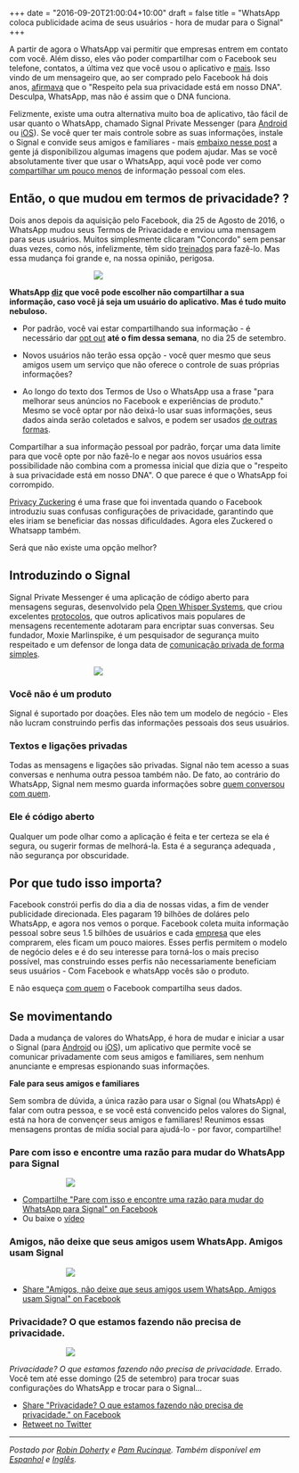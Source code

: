 +++
date = "2016-09-20T21:00:04+10:00"
draft = false
title = "WhatsApp coloca publicidade acima de seus usuários - hora de mudar para o Signal"
+++

A partir de agora o WhatsApp vai permitir que empresas entrem em contato com você. Além disso, eles vão poder compartilhar com o Facebook seu telefone, contatos, a última vez que você usou o aplicativo e [mais](https://www.whatsapp.com/legal/#privacy-policy-information-we-collect). Isso vindo de um mensageiro que, ao ser comprado pelo Facebook há dois anos, [afirmava](https://blog.whatsapp.com/529/Setting-the-record-straight) que o "Respeito pela sua privacidade está em nosso DNA". Desculpa, WhatsApp, mas não é assim que o DNA funciona.

Felizmente, existe uma outra alternativa muito boa de aplicativo, tão fácil de usar quanto o WhatsApp, chamado Signal Private Messenger (para [Android](https://play.google.com/store/apps/details?id=org.thoughtcrime.securesms) ou [iOS](https://itunes.apple.com/us/app/signal-private-messenger/id874139669)). Se você quer ter mais controle sobre as suas informações, instale o Signal e convide seus amigos e familiares - mais [embaixo nesse post](#posters) a gente já disponibilizou algumas imagens que podem ajudar. Mas se você absolutamente tiver que usar o WhatsApp, aqui você pode ver como [compartilhar um pouco menos](https://medium.com/@thegrugq/operational-whatsapp-on-ios-ce9a4231a034#.8hw8ec6ob) de informação pessoal com eles.


## Então, o que mudou em termos de privacidade? ?

Dois anos depois da aquisição pelo Facebook, dia 25 de Agosto de 2016, o WhatsApp mudou seus Termos de Privacidade e enviou uma mensagem para seus usuários. Muitos simplesmente clicaram "Concordo" sem pensar duas vezes, como nós, infelizmente, têm sido [treinados](http://darkpatterns.org/) para fazê-lo. Mas essa mudança foi grande e, na nossa opinião, perigosa. 

<img src="https://hackforprivacy.org/images/whatsapp.png" style="max-width:200px; margin-left:auto; margin-right:auto; display:block;" />

**WhatsApp [diz](https://www.whatsapp.com/faq/en/general/28030011) que você pode escolher não compartilhar a sua informação, caso você já seja um usuário do aplicativo. Mas é tudo muito nebuloso.**

* Por padrão, você vai estar compartilhando sua informação - é necessário dar [opt out](https://www.whatsapp.com/faq/general/26000016) **até o fim dessa semana**, no dia 25 de setembro. 


* Novos usuários não terão essa opção - você quer mesmo que seus amigos usem um serviço que não oferece o controle de suas próprias informações? 

* Ao longo do texto dos Termos de Uso o WhatsApp usa a frase "para melhorar seus anúncios no Facebook e experiências de produto." Mesmo se você optar por não deixá-lo usar suas informações, seus dados ainda serão coletados e salvos, e podem ser usados [de outras formas](https://www.whatsapp.com/faq/en/general/28030011).

Compartilhar a sua informação pessoal por padrão, forçar uma data limite para que você opte por não fazê-lo e negar aos novos usuários essa possibilidade não combina com a promessa inicial que dizia que o "respeito à sua privacidade está em nosso DNA". O que parece é que o WhatsApp foi corrompido. 

[Privacy Zuckering](http://darkpatterns.org/facebook-com-august-2010/) é uma frase que foi inventada quando o Facebook introduziu suas confusas configurações de privacidade, garantindo que eles iriam se beneficiar das nossas dificuldades. Agora eles Zuckered o Whatsapp também. 

Será que não existe uma opção melhor? 

## Introduzindo o Signal

Signal Private Messenger é uma aplicação de código aberto para mensagens seguras, desenvolvido pela [Open Whisper Systems](https://en.wikipedia.org/wiki/Open_Whisper_Systems), que criou excelentes [protocolos](https://whispersystems.org/blog/advanced-ratcheting/), que outros aplicativos mais populares de mensagens recentemente adotaram para encriptar suas conversas. Seu fundador, Moxie Marlinspike, é um pesquisador de segurança muito respeitado e um defensor de longa data de [comunicação privada de forma simples](https://vimeo.com/124887048).

<img src="https://hackforprivacy.org/images/signal.png" style="max-width:200px; margin-left:auto; margin-right:auto; display:block;" />

### Você não é um produto

Signal é suportado por doações. Eles não tem um modelo de negócio - Eles não lucram construindo perfis das informações pessoais dos seus usuários.

### Textos e ligações privadas

Todas as mensagens e ligações são privadas. Signal não tem acesso a suas conversas e nenhuma outra pessoa também não. De fato, ao contrário do WhatsApp, Signal nem mesmo guarda informações sobre [quem conversou com quem](https://en.wikipedia.org/wiki/Signal_(software)#Metadata).

### Ele é código aberto

Qualquer um pode olhar como a aplicação é feita e ter certeza se ela é segura, ou sugerir formas de melhorá-la. Esta é a segurança adequada , não segurança por obscuridade.

## Por que tudo isso importa?

Facebook constrói perfis do dia a dia de nossas vidas, a fim de vender publicidade direcionada. Eles pagaram 19 bilhões de doláres pelo WhatsApp, e agora nos vemos o porque. Facebook coleta muita informação pessoal sobre seus 1.5 bilhões de usuários e cada [empresa](https://www.facebook.com/help/111814505650678) que eles comprarem, eles ficam um pouco maiores. Esses perfis permitem o modelo de negócio deles e é do seu interesse para torná-los o mais preciso possível, mas construindo esses perfis não necessariamente beneficiam seus usuários - Com Facebook e whatsApp vocês são o produto.

E não esqueça [com quem](https://en.wikipedia.org/wiki/PRISM_(surveillance_program)) o Facebook compartilha seus dados.

## Se movimentando

Dada a mudança de valores do WhatsApp, é hora de mudar e iniciar a usar o Signal (para [Android](https://play.google.com/store/apps/details?id=org.thoughtcrime.securesms) ou [iOS](https://itunes.apple.com/us/app/signal-private-messenger/id874139669)), um aplicativo que permite você se comunicar privadamente com seus amigos e familiares, sem nenhum anunciante e empresas espionando suas informações. 

<a name="posters"></a>

**Fale para seus amigos e familiares**

Sem sombra de dúvida, a única razão para usar o Signal (ou WhatsApp) é falar com outra pessoa, e se você está convencido pelos valores do Signal, está na hora de convençer seus amigos e familiares! Reunimos essas mensagens prontas de mídia social para ajudá-lo - por favor, compartilhe!

<div class="hr"></div>

### Pare com isso e encontre uma razão para mudar do WhatsApp para Signal
<img src="https://hackforprivacy.org/images/whatsapp-signal-reasons.gif"  style="max-width:300px; margin-left:auto; margin-right:auto; display:block;"/>

 * [Compartilhe "Pare com isso e encontre uma razão para mudar do WhatsApp para Signal" on Facebook](https://www.facebook.com/hackforprivacy/videos/1595747707397459/)
 * Ou baixe o [vídeo](/videos/whatsapp-signal-reasons.mp4)

<div class="hr"></div>

### Amigos, não deixe que seus amigos usem WhatsApp. Amigos usam Signal
<img src="https://hackforprivacy.org/images/whatsapp-friends.png"  style="max-width:300px; margin-left:auto; margin-right:auto; display:block;"/>

 * [Share "Amigos, não deixe que seus amigos usem WhatsApp. Amigos usam Signal" on Facebook](https://www.facebook.com/hackforprivacy/photos/a.1595722034066693.1073741828.1507988156173415/1595955214043375/?type=3)

<div class="hr"></div>

### Privacidade? O que estamos fazendo não precisa de privacidade.
<img src="https://hackforprivacy.org/images/whatsapp-back-to-the-future.jpg"  style="max-width:300px; margin-left:auto; margin-right:auto; display:block;"/>

*Privacidade? O que estamos fazendo não precisa de privacidade.* Errado. Você tem até esse domingo (25 de  setembro) para trocar suas configurações do WhatsApp e trocar para o Signal...

 * [Share "Privacidade? O que estamos fazendo não precisa de privacidade." on Facebook](https://www.facebook.com/hackforprivacy/photos/a.1595722034066693.1073741828.1507988156173415/1595721904066706/?type=3&permPage=1)
 * [Retweet no Twitter](https://twitter.com/hackforprivacy/status/778219464726761472)

-----

*Postado por [Robin Doherty](https://robindoherty.com) e [Pam Rucinque](https://twitter.com/pamrucinque). Também disponível em [Espanhol](/es/whatsapp.html) e [Inglês](/post/whatsapp.html).*

<!-- Twitter Card data -->
<meta name="twitter:card" content="summary">
<meta name="twitter:site" content="@hackforprivacy">
<meta name="twitter:title" content="WhatsApp puts advertisers first, users second -- time to switch to Signal">
<meta name="twitter:description" content="WhatsApp will now allow businesses to contact you, and they’ll share your phone number, your contacts, the last time you used the app, and more, with their parent company -- Facebook.">
<meta name="twitter:creator" content="@hackforprivacy">
<meta name="twitter:image" content="http://hackforprivacy.org/images/whatsapp.png">

<!-- Open Graph data -->
<meta property="og:title" content="WhatsApp puts advertisers first, users second -- time to switch to Signal" />
<meta property="og:type" content="article" />
<meta property="og:url" content="https://hackforprivacy.org/post/whatsapp.html" />
<meta property="og:image" content="http://hackforprivacy.org/images/whatsapp.png" />
<meta property="og:description" content="WhatsApp will now allow businesses to contact you, and they’ll share your phone number, your contacts, the last time you used the app, and more, with their parent company -- Facebook." /> 
<meta property="og:site_name" content="Hack for Privacy" />
